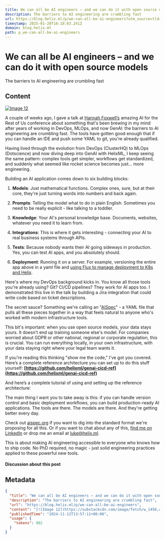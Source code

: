 ```yaml
---
title: We can all be AI engineers – and we can do it with open source models
description: The barriers to AI engineering are crumbling fast
url: https://blog.helix.ml/p/we-can-all-be-ai-engineers?utm_source=tldrai
timestamp: 2025-01-20T16:18:03.241Z
domain: blog.helix.ml
path: p_we-can-all-be-ai-engineers
---
```


# We can all be AI engineers – and we can do it with open source models


The barriers to AI engineering are crumbling fast


## Content

[![Image 12](https://substackcdn.com/image/fetch/w_1456,c_limit,f_auto,q_auto:good,fl_progressive:steep/https%3A%2F%2Fsubstack-post-media.s3.amazonaws.com%2Fpublic%2Fimages%2F3b127cec-2c23-4484-997e-120a7f35f435_1344x768.webp)](https://substackcdn.com/image/fetch/f_auto,q_auto:good,fl_progressive:steep/https%3A%2F%2Fsubstack-post-media.s3.amazonaws.com%2Fpublic%2Fimages%2F3b127cec-2c23-4484-997e-120a7f35f435_1344x768.webp)

A couple of weeks ago, I gave a talk at [Hannah Foxwell’s](https://www.linkedin.com/in/hannah-foxwell/) amazing AI for the Rest of Us conference about something that's been brewing in my mind after years of working in DevOps, MLOps, and now GenAI: the barriers to AI engineering are crumbling fast. The tools have gotten good enough that if you can handle an IDE and push some YAML to git, you're already qualified.

Having lived through the evolution from DevOps (ClusterHQ) to MLOps (Dotscience) and now diving deep into GenAI with HelixML, I keep seeing the same pattern: complex tools get simpler, workflows get standardized, and suddenly what seemed like rocket science becomes just... more engineering.

Building an AI application comes down to six building blocks:

1.  **Models**: Just mathematical functions. Complex ones, sure, but at their core, they're just turning words into numbers and back again.
    
2.  **Prompts**: Telling the model what to do in plain English. Sometimes you need to be really explicit - like talking to a toddler.
    
3.  **Knowledge**: Your AI's personal knowledge base. Documents, websites, whatever you need it to learn from.
    
4.  **Integrations**: This is where it gets interesting - connecting your AI to real business systems through APIs.
    
5.  **Tests**: Because nobody wants their AI going sideways in production. Yes, you can test AI apps, and you absolutely should.
    
6.  **Deployment**: Running it on a server. For example, versioning the entire app above in a yaml file and [using Flux to manage deployment to K8s and Helix](https://blog.helix.ml/p/announcing-helix-14-cicd-for-cloud).
    

Here's where my DevOps background kicks in. You know all those tools you're already using? Git? CI/CD pipelines? They work for AI apps too. I demonstrated this live in the talk by building a Jira integration that could write code based on ticket descriptions.

The secret sauce? Something we're calling an "[AISpec](https://aispec.org/)" - a YAML file that pulls all these pieces together in a way that feels natural to anyone who's worked with modern infrastructure tools.

This bit's important: when you use open source models, your data stays yours. It doesn't end up training someone else's model. For companies worried about GDPR or other national, regional or corporate regulation, this is crucial. You can run everything locally, in your own infrastructure, with your data staying right where your legal team wants it.

If you're reading this thinking "show me the code," I've got you covered. Here’s a complete reference architecture you can set up to do this stuff yourself: **[https://github.com/helixml/genai-cicd-ref](https://github.com/helixml/genai-cicd-ref)**

And here’s a complete tutorial of using and setting up the reference architecture:

The main thing I want you to take away is this: if you can handle version control and basic deployment workflows, you can build production-ready AI applications. The tools are there. The models are there. And they're getting better every day.

Check out [aispec.org](https://aispec.org/) if you want to dig into the standard format we're proposing for all this. Or if you want to chat about any of this, [find me on LinkedIn](https://www.linkedin.com/in/luke-marsden-71b3789/) or drop me an email at [luke@helix.ml](mailto:luke@helix.ml).

This is about making AI engineering accessible to everyone who knows how to ship code. No PhD required, no magic - just solid engineering practices applied to these powerful new tools.

#### Discussion about this post

## Metadata

```json
{
  "title": "We can all be AI engineers – and we can do it with open source models",
  "description": "The barriers to AI engineering are crumbling fast",
  "url": "https://blog.helix.ml/p/we-can-all-be-ai-engineers",
  "content": "[![Image 12](https://substackcdn.com/image/fetch/w_1456,c_limit,f_auto,q_auto:good,fl_progressive:steep/https%3A%2F%2Fsubstack-post-media.s3.amazonaws.com%2Fpublic%2Fimages%2F3b127cec-2c23-4484-997e-120a7f35f435_1344x768.webp)](https://substackcdn.com/image/fetch/f_auto,q_auto:good,fl_progressive:steep/https%3A%2F%2Fsubstack-post-media.s3.amazonaws.com%2Fpublic%2Fimages%2F3b127cec-2c23-4484-997e-120a7f35f435_1344x768.webp)\n\nA couple of weeks ago, I gave a talk at [Hannah Foxwell’s](https://www.linkedin.com/in/hannah-foxwell/) amazing AI for the Rest of Us conference about something that's been brewing in my mind after years of working in DevOps, MLOps, and now GenAI: the barriers to AI engineering are crumbling fast. The tools have gotten good enough that if you can handle an IDE and push some YAML to git, you're already qualified.\n\nHaving lived through the evolution from DevOps (ClusterHQ) to MLOps (Dotscience) and now diving deep into GenAI with HelixML, I keep seeing the same pattern: complex tools get simpler, workflows get standardized, and suddenly what seemed like rocket science becomes just... more engineering.\n\nBuilding an AI application comes down to six building blocks:\n\n1.  **Models**: Just mathematical functions. Complex ones, sure, but at their core, they're just turning words into numbers and back again.\n    \n2.  **Prompts**: Telling the model what to do in plain English. Sometimes you need to be really explicit - like talking to a toddler.\n    \n3.  **Knowledge**: Your AI's personal knowledge base. Documents, websites, whatever you need it to learn from.\n    \n4.  **Integrations**: This is where it gets interesting - connecting your AI to real business systems through APIs.\n    \n5.  **Tests**: Because nobody wants their AI going sideways in production. Yes, you can test AI apps, and you absolutely should.\n    \n6.  **Deployment**: Running it on a server. For example, versioning the entire app above in a yaml file and [using Flux to manage deployment to K8s and Helix](https://blog.helix.ml/p/announcing-helix-14-cicd-for-cloud).\n    \n\nHere's where my DevOps background kicks in. You know all those tools you're already using? Git? CI/CD pipelines? They work for AI apps too. I demonstrated this live in the talk by building a Jira integration that could write code based on ticket descriptions.\n\nThe secret sauce? Something we're calling an \"[AISpec](https://aispec.org/)\" - a YAML file that pulls all these pieces together in a way that feels natural to anyone who's worked with modern infrastructure tools.\n\nThis bit's important: when you use open source models, your data stays yours. It doesn't end up training someone else's model. For companies worried about GDPR or other national, regional or corporate regulation, this is crucial. You can run everything locally, in your own infrastructure, with your data staying right where your legal team wants it.\n\nIf you're reading this thinking \"show me the code,\" I've got you covered. Here’s a complete reference architecture you can set up to do this stuff yourself: **[https://github.com/helixml/genai-cicd-ref](https://github.com/helixml/genai-cicd-ref)**\n\nAnd here’s a complete tutorial of using and setting up the reference architecture:\n\nThe main thing I want you to take away is this: if you can handle version control and basic deployment workflows, you can build production-ready AI applications. The tools are there. The models are there. And they're getting better every day.\n\nCheck out [aispec.org](https://aispec.org/) if you want to dig into the standard format we're proposing for all this. Or if you want to chat about any of this, [find me on LinkedIn](https://www.linkedin.com/in/luke-marsden-71b3789/) or drop me an email at [luke@helix.ml](mailto:luke@helix.ml).\n\nThis is about making AI engineering accessible to everyone who knows how to ship code. No PhD required, no magic - just solid engineering practices applied to these powerful new tools.\n\n#### Discussion about this post",
  "publishedTime": "2024-11-12T13:57:11+00:00",
  "usage": {
    "tokens": 982
  }
}
```
